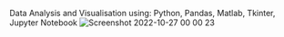 Data Analysis and Visualisation using: Python, Pandas, Matlab, Tkinter, Jupyter Notebook
![Screenshot 2022-10-27 00 00 23](https://user-images.githubusercontent.com/116522167/198157344-762edab7-be53-4396-9661-03bba37425c6.png)
